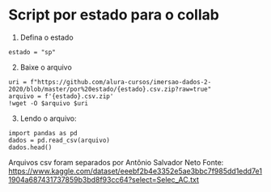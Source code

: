 # Script por estado para o collab

1. Defina o estado

```
estado = "sp"
```

2. Baixe o arquivo

```
uri = f"https://github.com/alura-cursos/imersao-dados-2-2020/blob/master/por%20estado/{estado}.csv.zip?raw=true"
arquivo = f'{estado}.csv.zip'
!wget -O $arquivo $uri
```

3. Lendo o arquivo:

```
import pandas as pd
dados = pd.read_csv(arquivo)
dados.head()
```

Arquivos csv foram separados por Antônio Salvador Neto
Fonte: https://www.kaggle.com/dataset/eeebf2b4e3352e5ae3bbc7f985dd1edd7e11904a687431737859b3bd8f93cc64?select=Selec_AC.txt

